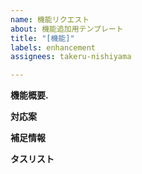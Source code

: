 ```yaml
---
name: 機能リクエスト
about: 機能追加用テンプレート
title: "[機能]"
labels: enhancement
assignees: takeru-nishiyama

---
```


**機能概要.**
<!-- 開発を予定している新機能または顧客から要望されている機能の概要を記載してください。 -->

**対応案**
<!-- どのような機能で解決するか、またはどのような代替案で対応するかの考察を記載して下さい。 -->

**補足情報**
<!-- 補足の情報があればここに記載してください。 -->

**タスリスト**
<!-- このイシューを完了させるのに必要なタスクを、プルリクエストベースで記載してください -->
